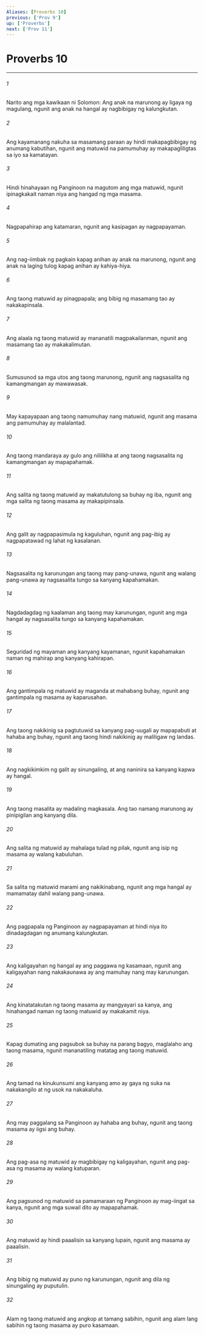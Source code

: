 ```yaml
---
Aliases: [Proverbs 10]
previous: ['Prov 9']
up: ['Proverbs']
next: ['Prov 11']
---
```

# Proverbs 10

***

###### 1
Narito ang mga kawikaan ni Solomon: Ang anak na marunong ay ligaya ng magulang, ngunit ang anak na hangal ay nagbibigay ng kalungkutan. 

###### 2
Ang kayamanang nakuha sa masamang paraan ay hindi makapagbibigay ng anumang kabutihan, ngunit ang matuwid na pamumuhay ay makapagliligtas sa iyo sa kamatayan. 

###### 3
Hindi hinahayaan ng Panginoon na magutom ang mga matuwid, ngunit ipinagkakait naman niya ang hangad ng mga masama. 

###### 4
Nagpapahirap ang katamaran, ngunit ang kasipagan ay nagpapayaman. 

###### 5
Ang nag-iimbak ng pagkain kapag anihan ay anak na marunong, ngunit ang anak na laging tulog kapag anihan ay kahiya-hiya. 

###### 6
Ang taong matuwid ay pinagpapala; ang bibig ng masamang tao ay nakakapinsala. 

###### 7
Ang alaala ng taong matuwid ay mananatili magpakailanman, ngunit ang masamang tao ay makakalimutan. 

###### 8
Sumusunod sa mga utos ang taong marunong, ngunit ang nagsasalita ng kamangmangan ay mawawasak. 

###### 9
May kapayapaan ang taong namumuhay nang matuwid, ngunit ang masama ang pamumuhay ay malalantad. 

###### 10
Ang taong mandaraya ay gulo ang nililikha at ang taong nagsasalita ng kamangmangan ay mapapahamak. 

###### 11
Ang salita ng taong matuwid ay makatutulong sa buhay ng iba, ngunit ang mga salita ng taong masama ay makapipinsala. 

###### 12
Ang galit ay nagpapasimula ng kaguluhan, ngunit ang pag-ibig ay nagpapatawad ng lahat ng kasalanan. 

###### 13
Nagsasalita ng karunungan ang taong may pang-unawa, ngunit ang walang pang-unawa ay nagsasalita tungo sa kanyang kapahamakan. 

###### 14
Nagdadagdag ng kaalaman ang taong may karunungan, ngunit ang mga hangal ay nagsasalita tungo sa kanyang kapahamakan. 

###### 15
Seguridad ng mayaman ang kanyang kayamanan, ngunit kapahamakan naman ng mahirap ang kanyang kahirapan. 

###### 16
Ang gantimpala ng matuwid ay maganda at mahabang buhay, ngunit ang gantimpala ng masama ay kaparusahan. 

###### 17
Ang taong nakikinig sa pagtutuwid sa kanyang pag-uugali ay mapapabuti at hahaba ang buhay, ngunit ang taong hindi nakikinig ay maliligaw ng landas. 

###### 18
Ang nagkikimkim ng galit ay sinungaling, at ang naninira sa kanyang kapwa ay hangal. 

###### 19
Ang taong masalita ay madaling magkasala. Ang tao namang marunong ay pinipigilan ang kanyang dila. 

###### 20
Ang salita ng matuwid ay mahalaga tulad ng pilak, ngunit ang isip ng masama ay walang kabuluhan. 

###### 21
Sa salita ng matuwid marami ang nakikinabang, ngunit ang mga hangal ay mamamatay dahil walang pang-unawa. 

###### 22
Ang pagpapala ng Panginoon ay nagpapayaman at hindi niya ito dinadagdagan ng anumang kalungkutan. 

###### 23
Ang kaligayahan ng hangal ay ang paggawa ng kasamaan, ngunit ang kaligayahan nang nakakaunawa ay ang mamuhay nang may karunungan. 

###### 24
Ang kinatatakutan ng taong masama ay mangyayari sa kanya, ang hinahangad naman ng taong matuwid ay makakamit niya. 

###### 25
Kapag dumating ang pagsubok sa buhay na parang bagyo, maglalaho ang taong masama, ngunit mananatiling matatag ang taong matuwid. 

###### 26
Ang tamad na kinukunsumi ang kanyang amo ay gaya ng suka na nakakangilo at ng usok na nakakaluha. 

###### 27
Ang may paggalang sa Panginoon ay hahaba ang buhay, ngunit ang taong masama ay iigsi ang buhay. 

###### 28
Ang pag-asa ng matuwid ay magbibigay ng kaligayahan, ngunit ang pag-asa ng masama ay walang katuparan. 

###### 29
Ang pagsunod ng matuwid sa pamamaraan ng Panginoon ay mag-iingat sa kanya, ngunit ang mga suwail dito ay mapapahamak. 

###### 30
Ang matuwid ay hindi paaalisin sa kanyang lupain, ngunit ang masama ay paaalisin. 

###### 31
Ang bibig ng matuwid ay puno ng karunungan, ngunit ang dila ng sinungaling ay puputulin. 

###### 32
Alam ng taong matuwid ang angkop at tamang sabihin, ngunit ang alam lang sabihin ng taong masama ay puro kasamaan.
